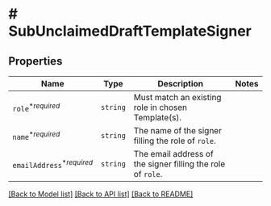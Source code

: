 # # SubUnclaimedDraftTemplateSigner



## Properties

Name | Type | Description | Notes
------------ | ------------- | ------------- | -------------
| `role`<sup>*_required_</sup> | ```string``` |  Must match an existing role in chosen Template(s).  |  |
| `name`<sup>*_required_</sup> | ```string``` |  The name of the signer filling the role of `role`.  |  |
| `emailAddress`<sup>*_required_</sup> | ```string``` |  The email address of the signer filling the role of `role`.  |  |

[[Back to Model list]](../../README.md#models) [[Back to API list]](../../README.md#endpoints) [[Back to README]](../../README.md)
